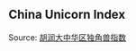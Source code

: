 ## China Unicorn Index 

Source: [胡润大中华区独角兽指数](http://www.hurun.net/CN/HuList/Unilist?num=ZUDO23612EaU)